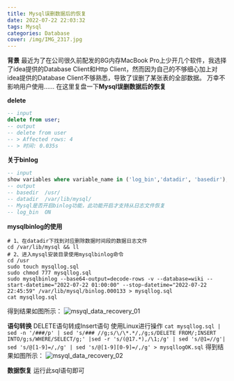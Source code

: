 ```yaml
---
title: Mysql误删数据后的恢复
date: 2022-07-22 22:03:32
tags: Mysql
categories: Database
cover: /img/IMG_2317.jpg
---
```

**背景**
最近为了在公司很久前配发的8G内存MacBook Pro上少开几个软件，我选择了idea提供的Database Client和Http Client，然而因为自己的不够细心加上对idea提供的Database Client不够熟悉，导致了误删了某张表的全部数据。
万幸不影响用户使用……
在这里复盘一下**Mysql误删数据后的恢复**

**delete**
```sql
-- input
delete from user;
-- output
-- delete from user
-- > Affected rows: 4
-- > 时间: 0.035s
```

**关于binlog**
```sql
-- input
show variables where variable_name in ('log_bin','datadir', 'basedir');
-- output
-- basedir	/usr/
-- datadir	/var/lib/mysql/
-- Mysql是否开启binlog功能，此功能开启才支持从日志文件恢复
-- log_bin	ON
```

**mysqlbinlog的使用**
```shell
# 1、在datadir下找到对应删除数据时间段的数据日志文件
cd /var/lib/mysql && ll
# 2、进入mysql安装目录使用mysqlbinlog命令
cd /usr
sudo touch mysqllog.sql
sudo chmod 777 mysqllog.sql
sudo mysqlbinlog --base64-output=decode-rows -v --database=wiki --start-datetime="2022-07-22 01:00:00" --stop-datetime="2022-07-22 22:45:59" /var/lib/mysql/binlog.000133 > mysqllog.sql
cat mysqllog.sql
```
得到结果如图所示：
![msyql_data_recovery_01](/img/Database/msyql_data_recovery_01.png)

**语句转换**
DELETE语句转成Insert语句
使用Linux进行操作
``
cat mysqllog.sql | sed -n '/###/p' | sed 's/### //g;s/\/\*.*/,/g;s/DELETE FROM/;INSERT INTO/g;s/WHERE/SELECT/g;' |sed -r 's/(@17.*),/\1;/g' | sed 's/@1=//g'| sed 's/@[1-9]=/,/g' | sed 's/@[1-9][0-9]=/,/g' > mysqllogOK.sql
``
得到结果如图所示：
![msyql_data_recovery_02](/img/Database/msyql_data_recovery_02.png)

**数据恢复**
运行此sql语句即可
